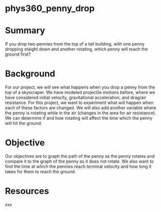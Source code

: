 # phys360_penny_drop

# Summary

If you drop two pennies from the top of a tall building, with one penny dropping staight down and another rotating, which penny will reach the ground first?


# Background

For our project, we will see what happens when you drop a penny from the top of a skyscraper. We have modeled projectile motions before, where we have considered initial velocity, gravitational acceleration, and drag/air resistance. For this project, we want to experiment what will happen when each of these factors are changed. We will also add another variable where the penny is rotating while in the air (changes in the area for air resistance). We can determine if and how rotating will affect the time which the penny will hit the ground. 



# Objective

Our objectives are to graph the path of the penny as the penny rotates and compare it to the graph of the penny as it does not rotate. We also want to find the time at which the pennies reach terminal velocity and how long it takes for them to reach the ground. 


# Resources

xxx

